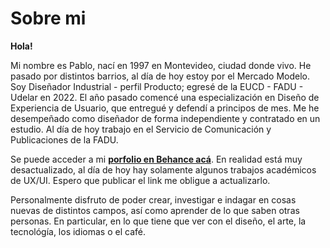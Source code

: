 # Sobre mi

**Hola!**

Mi nombre es Pablo, nací en 1997 en Montevideo, ciudad donde vivo. He pasado por distintos barrios, al día de hoy estoy por el Mercado Modelo.
Soy Diseñador Industrial - perfil Producto; egresé de la EUCD - FADU - Udelar en 2022. El año pasado comencé una especialización en Diseño de Experiencia de Usuario, que entregué y defendí a principos de mes.
Me he desempeñado como diseñador de forma independiente y contratado en un estudio. Al día de hoy trabajo en el Servicio de Comunicación y Publicaciones de la FADU.

Se puede acceder a mi **[porfolio en Behance acá](https://www.behance.net/PabloCas)**. En realidad está muy desactualizado, al día de hoy hay solamente algunos trabajos académicos de UX/UI. Espero que publicar el link me obligue a actualizarlo.

Personalmente disfruto de poder crear, investigar e indagar en cosas nuevas de distintos campos, así como aprender de lo que saben otras personas. En particular, en lo que tiene que ver con el diseño, el arte, la tecnológía, los idiomas o el café.